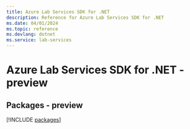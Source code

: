 ```yaml
---
title: Azure Lab Services SDK for .NET
description: Reference for Azure Lab Services SDK for .NET
ms.date: 04/01/2024
ms.topic: reference
ms.devlang: dotnet
ms.service: lab-services
---
```

# Azure Lab Services SDK for .NET - preview
## Packages - preview
[!INCLUDE [packages](lab-services-index.md)]